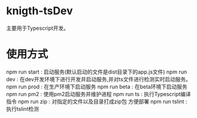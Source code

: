 # knigth-tsDev
主要用于Typescript开发。

# 使用方式
npm run start : 启动服务(默认启动的文件是dist目录下的app.js文件)
npm run dev : 在dev开发环境下进行开发并启动服务,并对ts文件进行检测实时启动服务。
npm run prod : 在生产环境下启动服务
npm run beta : 在beta环境下启动服务
npm run pm2 : 使用pm2启动服务并维护进程
npm run ts : 执行Typescript编译指令
npm run zip : 对指定的文件以及目录打成zip包 方便部署
npm run tslint : 执行tslint检测

